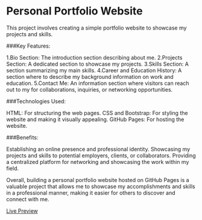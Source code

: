 # Personal Portfolio Website

This project involves creating a simple portfolio website to showcase my projects and skills.

###Key Features:

1.Bio Section: The introduction section describing about me.
2.Projects Section:  A dedicated section to showcase my projects. 
3.Skills Section: A section summarizing my main skills.
4.Career and Education History: A section where to describe my background information on work and education.
5.Contact Me: An information section where visitors can reach out to my for collaborations, inquiries, or networking opportunities.

###Technologies Used:

HTML: For structuring the web pages.
CSS and Bootstrap: For styling the website and making it visually appealing.
GitHub Pages: For hosting the website.


###Benefits:

Establishing an online presence and professional identity.
Showcasing my projects and skills to potential employers, clients, or collaborators.
Providing a centralized platform for networking and showcasing the work within my field.

Overall, building a personal portfolio website hosted on GitHub Pages is a valuable project that allows me to showcase my accomplishments and skills in a professional manner, making it easier for others to discover and connect with me.


[Live Preview](https://monkham21.github.io/Portfolio3.0/portfolio.html)

